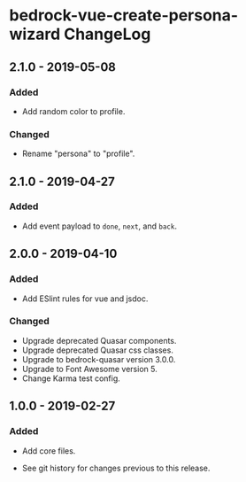 # bedrock-vue-create-persona-wizard ChangeLog

## 2.1.0 - 2019-05-08

### Added
- Add random color to profile.

### Changed
- Rename "persona" to "profile".

## 2.1.0 - 2019-04-27

### Added
- Add event payload to `done`, `next`, and `back`.

## 2.0.0 - 2019-04-10

### Added
- Add ESlint rules for vue and jsdoc.

### Changed
- Upgrade deprecated Quasar components.
- Upgrade deprecated Quasar css classes.
- Upgrade to bedrock-quasar version 3.0.0.
- Upgrade to Font Awesome version 5.
- Change Karma test config.

## 1.0.0 - 2019-02-27

### Added
- Add core files.

- See git history for changes previous to this release.
